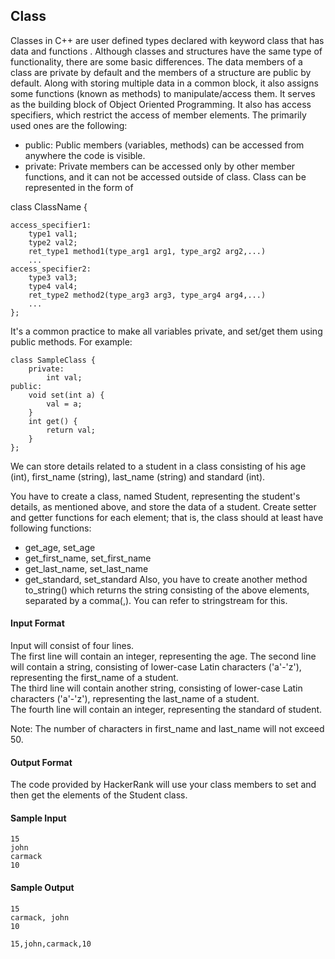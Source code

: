 ## Class
Classes in C++ are user defined types declared with keyword class that has data and functions . Although classes and structures have the same type of functionality, there are some basic differences. The data members of a class are private by default and the members of a structure are public by default. Along with storing multiple data in a common block, it also assigns some functions (known as methods) to manipulate/access them. It serves as the building block of Object Oriented Programming.
It also has access specifiers, which restrict the access of member elements. The primarily used ones are the following:
* public: Public members (variables, methods) can be accessed from anywhere the code is visible.
* private: Private members can be accessed only by other member functions, and it can not be accessed outside of class.
Class can be represented in the form of

class ClassName {
   
    access_specifier1:
        type1 val1;
        type2 val2;
        ret_type1 method1(type_arg1 arg1, type_arg2 arg2,...)
        ...
    access_specifier2:
        type3 val3;
        type4 val4;
        ret_type2 method2(type_arg3 arg3, type_arg4 arg4,...)
        ...
    };
It's a common practice to make all variables private, and set/get them using public methods. For example:

    class SampleClass {
        private:
            int val;
    public:
        void set(int a) {
            val = a;
        }
        int get() {
            return val;
        }
    };
We can store details related to a student in a class consisting of his age (int), first_name (string), last_name (string) and standard (int).

You have to create a class, named Student, representing the student's details, as mentioned above, and store the data of a student. Create setter and getter functions for each element; that is, the class should at least have following functions:

* get_age, set_age
* get_first_name, set_first_name
* get_last_name, set_last_name
* get_standard, set_standard
Also, you have to create another method to_string() which returns the string consisting of the above elements, separated by a comma(,). You can refer to stringstream for this.

#### Input Format

Input will consist of four lines.<br/>
The first line will contain an integer, representing the age. The second line will contain a string, consisting of lower-case Latin characters ('a'-'z'), representing the first_name of a student.<br/>
The third line will contain another string, consisting of lower-case Latin characters ('a'-'z'), representing the last_name of a student.</br>
The fourth line will contain an integer, representing the standard of student.</br>

Note: The number of characters in first_name and last_name will not exceed 50.

#### Output Format

The code provided by HackerRank will use your class members to set and then get the elements of the Student class.

#### Sample Input

    15
    john
    carmack
    10
#### Sample Output

    15
    carmack, john
    10

    15,john,carmack,10
